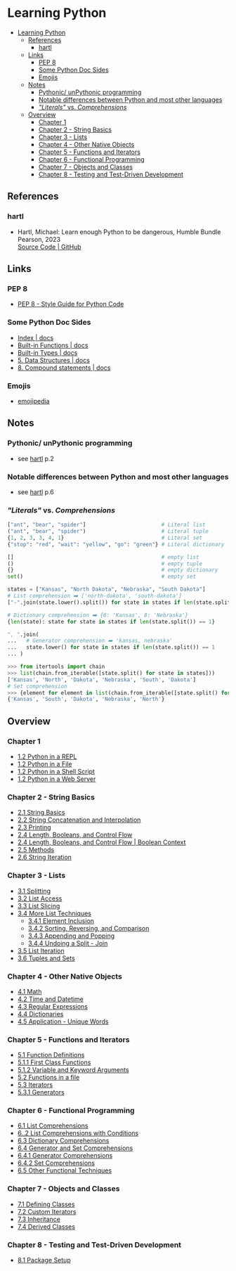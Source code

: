 # Learning Python

- [Learning Python](#learning-python)
  - [References](#references)
    - [hartl](#hartl)
  - [Links](#links)
    - [PEP 8](#pep-8)
    - [Some Python Doc Sides](#some-python-doc-sides)
    - [Emojis](#emojis)
  - [Notes](#notes)
    - [Pythonic/ unPythonic programming](#pythonic-unpythonic-programming)
    - [Notable differences between Python and most other languages](#notable-differences-between-python-and-most-other-languages)
    - [*"Literals"* vs. *Comprehensions*](#literals-vs-comprehensions)
  - [Overview](#overview)
    - [Chapter 1](#chapter-1)
    - [Chapter 2 - String Basics](#chapter-2---string-basics)
    - [Chapter 3 - Lists](#chapter-3---lists)
    - [Chapter 4 - Other Native Objects](#chapter-4---other-native-objects)
    - [Chapter 5 - Functions and Iterators](#chapter-5---functions-and-iterators)
    - [Chapter 6 - Functional Programming](#chapter-6---functional-programming)
    - [Chapter 7 - Objects and Classes](#chapter-7---objects-and-classes)
    - [Chapter 8 - Testing and Test-Driven Development](#chapter-8---testing-and-test-driven-development)

## References

### hartl

- Hartl, Michael: Learn enough Python to be dangerous, Humble Bundle Pearson, 2023  
  [Source Code | GitHub](https://github.com/learnenough/learn_enough_python_code_listings)

## Links

### PEP 8

- [PEP 8 - Style Guide for Python Code](https://peps.python.org/pep-0008/)

### Some Python Doc Sides

- [Index | docs](https://docs.python.org/3/genindex.html)
- [Built-in Functions | docs](https://docs.python.org/3/library/functions.html)
- [Built-in Types | docs](https://docs.python.org/3/library/stdtypes.html)
- [5. Data Structures | docs](https://docs.python.org/3/tutorial/datastructures.html)
- [8. Compound statements | docs](https://docs.python.org/3/reference/compound_stmts.html)

### Emojis

- [emojipedia](https://emojipedia.org/)

## Notes

### Pythonic/ unPythonic programming

- see [hartl](#hartl) p.2

### Notable differences between Python and most other languages

- see [hartl](#hartl) p.6

### *"Literals"* vs. *Comprehensions*

``` Python
["ant", "bear", "spider"]                        # Literal list
("ant", "bear", "spider")                        # Literal tuple
{1, 2, 3, 3, 4, 1}                               # Literal set
{"stop": "red", "wait": "yellow", "go": "green"} # Literal dictionary

[]                                               # empty list
()                                               # empty tuple
{}                                               # empty dictionary
set()                                            # empty set

states = ["Kansas", "North Dakota", "Nebraska", "South Dakota"]
# List comprehension ➡️ ['north-dakota', 'south-dakota']
["-".join(state.lower().split()) for state in states if len(state.split()) > 1]

# Dictionary comprehension ➡️ {6: 'Kansas', 8: 'Nebraska'}
{len(state): state for state in states if len(state.split()) == 1}

", ".join(
...   # Generator comprehension ➡️ 'kansas, nebraska'
...   state.lower() for state in states if len(state.split()) == 1
... )

>>> from itertools import chain
>>> list(chain.from_iterable([state.split() for state in states]))
['Kansas', 'North', 'Dakota', 'Nebraska', 'South', 'Dakota']
# Set comprehension
>>> {element for element in list(chain.from_iterable([state.split() for state in states]))}
{'Kansas', 'South', 'Dakota', 'Nebraska', 'North'}
```

## Overview

### Chapter 1

- [1.2 Python in a REPL](./chp001/README.001.md#12-python-in-a-repl)
- [1.2 Python in a File](./chp001/README.001.md#13-python-in-a-file)
- [1.2 Python in a Shell Script](./chp001/README.001.md#14-python-in-a-shell-script)
- [1.2 Python in a Web Server](./chp001/README.001.md#15-python-in-a-web-server)

### Chapter 2 - String Basics

- [2.1 String Basics](./chp002.strings/README.002.01.md#21-string-basics)
- [2.2 String Concatenation and Interpolation](./chp002.strings/README.002.01.md#22-concatenation-and-interpolation)
- [2.3 Printing](./chp002.strings/README.002.02.md#23-printing)
- [2.4 Length, Booleans, and Control Flow](./chp002.strings/README.002.02.md#24-length-boolean-and-control-flow)
- [2.4 Length, Booleans, and Control Flow | Boolean Context](./chp002.strings/README.002.03.md#24-length-boolean-and-control-flow)
- [2.5 Methods](./chp002.strings/README.002.03.md#25-methods)
- [2.6 String Iteration](./chp002.strings/README.002.03.md#26-string-iteration)

### Chapter 3 - Lists

- [3.1 Splitting](./chp003.lists/README.003.01.md#31-splitting)
- [3.2 List Access](./chp003.lists/README.003.01.md#32-list-access)
- [3.3 List Slicing](./chp003.lists/README.003.02.md#33-list-slicing)
- [3.4 More List Techniques](./chp003.lists/README.003.02.md#34-more-list-techniques)
  - [3.4.1 Element Inclusion](./chp003.lists/README.003.02.md#341-element-inclusion)
  - [3.4.2 Sorting, Reversing, and Comparison](./chp003.lists/README.003.02.md#342-sorting-reversing-and-comparison)
  - [3.4.3 Appending and Popping](./chp003.lists/README.003.02.md#343-appending-and-popping)
  - [3.4.4 Undoing a Split - Join](./chp003.lists/README.003.02.md#344-undoing-a-split---join)
- [3.5 List Iteration](./chp003.lists/README.003.03.md#35-list-iteration)
- [3.6 Tuples and Sets](./chp003.lists/README.003.04.tuples&set.md#36-tuples-and-sets)

### Chapter 4 - Other Native Objects

- [4.1 Math](./chp004.other-native-object/README.004.01.math.md#41-math)
- [4.2 Time and Datetime](./chp004.other-native-object/README.004.02.date-time.md#42-time-and-datetime)
- [4.3 Regular Expressions](./chp004.other-native-object/README.004.03.regex.md#43-regular-expressions---regex)
- [4.4 Dictionaries](./chp004.other-native-object/README.004.04.dictionaries.md#44-dictionaries)
- [4.5 Application - Unique Words](./chp004.other-native-object/README.004.05.exercise.unique-words.md)

### Chapter 5 - Functions and Iterators

- [5.1 Function Definitions](./chp005_functions_iterators/README.005.01.func.md#51-function-definitions)
- [5.1.1 First Class Functions](./chp005_functions_iterators/README.005.01.func.md#511-first-class-functions)
- [5.1.2 Variable and Keyword Arguments](./chp005_functions_iterators/README.005.01.func.md#512-variable-and-keyword-arguments)
- [5.2 Functions in a file](./chp005_functions_iterators/README.005.01.func.md#52-functions-in-a-file)
- [5.3 Iterators](./chp005_functions_iterators/README.005.02.iterators.md#53-iterators)
- [5.3.1 Generators](./chp005_functions_iterators/README.005.03.generators.md#531-generators)

### Chapter 6 - Functional Programming

- [6.1 List Comprehensions](./chp006_funcprog/README.006.01.funcprog.list-comprehensions.md#61-list-comprehensions)
- [6..2 List Comprehensions with Conditions](./chp006_funcprog/README.006.01.funcprog.list-comprehensions.md#62-list-comprehensions-with-conditions)
- [6.3 Dictionary Comprehensions](./chp006_funcprog/README.006.02.funcprog.dict-comprehensions.md#63-dictionary-comprehensions)
- [6.4 Generator and Set Comprehensions](./chp006_funcprog/README.006.03.funcprog.generator-set-comprehensions.md#64-generator-and-set-comprehensions)
- [6.4.1 Generator Comprehensions](./chp006_funcprog/README.006.03.funcprog.generator-set-comprehensions.md#641-generator-comprehensions)
- [6.4.2 Set Comprehensions](./chp006_funcprog/README.006.03.funcprog.generator-set-comprehensions.md#642-set-comprehensions)
- [6.5 Other Functional Techniques](./chp006_funcprog/README.006.04.funcprog.other-func-techniques.md)

### Chapter 7 - Objects and Classes

- [7.1 Defining Classes](./chp007_objects_classes/README.007.01.classes.md#71-defining-classes)
- [7.2 Custom Iterators](./chp007_objects_classes/README.007.02.custom-iterators.md#72-custom-iterators)
- [7.3 Inheritance](./chp007_objects_classes/README.007.03.inheritance.md#73-inheritance)
- [7.4 Derived Classes](./chp007_objects_classes/README.007.03.inheritance.md#74-derived-class)

### Chapter 8 - Testing and Test-Driven Development

- [8.1 Package Setup](./chp008_testing_tdd/README.008.01.testing.md)
